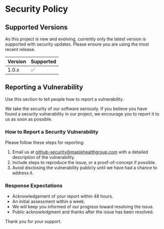 # Security Policy

## Supported Versions

As this project is new and evolving, currently only the latest version is supported with security updates. Please ensure you are using the most recent release.

| Version | Supported          |
| ------- | ------------------ |
| 1.0.x   | :white_check_mark: |

## Reporting a Vulnerability

Use this section to tell people how to report a vulnerability.

We take the security of our software seriously. If you believe you have found a security vulnerability in our project, we encourage you to report it to us as soon as possible.

### How to Report a Security Vulnerability

Please follow these steps for reporting:

1. Email us at [github-security@maplehealthgroup.com](mailto:github-security@maplehealthgroup.com) with a detailed description of the vulnerability.
2. Include steps to reproduce the issue, or a proof-of-concept if possible.
3. Avoid disclosing the vulnerability publicly until we have had a chance to address it.

### Response Expectations

- Acknowledgement of your report within 48 hours.
- An initial assessment within a week.
- We will keep you informed of our progress toward resolving the issue.
- Public acknowledgment and thanks after the issue has been resolved.

Thank you for your support.

